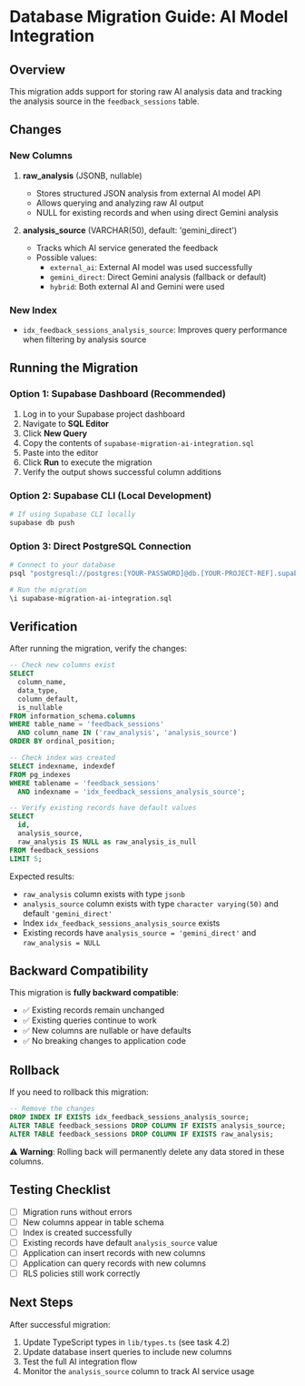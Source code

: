 # Database Migration Guide: AI Model Integration

## Overview

This migration adds support for storing raw AI analysis data and tracking the analysis source in the `feedback_sessions` table.

## Changes

### New Columns

1. **raw_analysis** (JSONB, nullable)
   - Stores structured JSON analysis from external AI model API
   - Allows querying and analyzing raw AI output
   - NULL for existing records and when using direct Gemini analysis

2. **analysis_source** (VARCHAR(50), default: 'gemini_direct')
   - Tracks which AI service generated the feedback
   - Possible values:
     - `external_ai`: External AI model was used successfully
     - `gemini_direct`: Direct Gemini analysis (fallback or default)
     - `hybrid`: Both external AI and Gemini were used

### New Index

- `idx_feedback_sessions_analysis_source`: Improves query performance when filtering by analysis source

## Running the Migration

### Option 1: Supabase Dashboard (Recommended)

1. Log in to your Supabase project dashboard
2. Navigate to **SQL Editor**
3. Click **New Query**
4. Copy the contents of `supabase-migration-ai-integration.sql`
5. Paste into the editor
6. Click **Run** to execute the migration
7. Verify the output shows successful column additions

### Option 2: Supabase CLI (Local Development)

```bash
# If using Supabase CLI locally
supabase db push
```

### Option 3: Direct PostgreSQL Connection

```bash
# Connect to your database
psql "postgresql://postgres:[YOUR-PASSWORD]@db.[YOUR-PROJECT-REF].supabase.co:5432/postgres"

# Run the migration
\i supabase-migration-ai-integration.sql
```

## Verification

After running the migration, verify the changes:

```sql
-- Check new columns exist
SELECT 
  column_name,
  data_type,
  column_default,
  is_nullable
FROM information_schema.columns
WHERE table_name = 'feedback_sessions'
  AND column_name IN ('raw_analysis', 'analysis_source')
ORDER BY ordinal_position;

-- Check index was created
SELECT indexname, indexdef
FROM pg_indexes
WHERE tablename = 'feedback_sessions'
  AND indexname = 'idx_feedback_sessions_analysis_source';

-- Verify existing records have default values
SELECT 
  id,
  analysis_source,
  raw_analysis IS NULL as raw_analysis_is_null
FROM feedback_sessions
LIMIT 5;
```

Expected results:
- `raw_analysis` column exists with type `jsonb`
- `analysis_source` column exists with type `character varying(50)` and default `'gemini_direct'`
- Index `idx_feedback_sessions_analysis_source` exists
- Existing records have `analysis_source = 'gemini_direct'` and `raw_analysis = NULL`

## Backward Compatibility

This migration is **fully backward compatible**:

- ✅ Existing records remain unchanged
- ✅ Existing queries continue to work
- ✅ New columns are nullable or have defaults
- ✅ No breaking changes to application code

## Rollback

If you need to rollback this migration:

```sql
-- Remove the changes
DROP INDEX IF EXISTS idx_feedback_sessions_analysis_source;
ALTER TABLE feedback_sessions DROP COLUMN IF EXISTS analysis_source;
ALTER TABLE feedback_sessions DROP COLUMN IF EXISTS raw_analysis;
```

⚠️ **Warning**: Rolling back will permanently delete any data stored in these columns.

## Testing Checklist

- [ ] Migration runs without errors
- [ ] New columns appear in table schema
- [ ] Index is created successfully
- [ ] Existing records have default `analysis_source` value
- [ ] Application can insert records with new columns
- [ ] Application can query records with new columns
- [ ] RLS policies still work correctly

## Next Steps

After successful migration:

1. Update TypeScript types in `lib/types.ts` (see task 4.2)
2. Update database insert queries to include new columns
3. Test the full AI integration flow
4. Monitor the `analysis_source` column to track AI service usage
